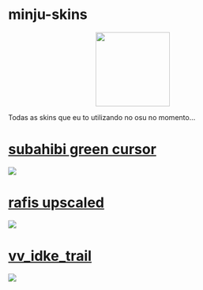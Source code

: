 # minju-skins
<p align="center">
<a href="https://osu.ppy.sh/users/6657679">
  <img src="https://a.ppy.sh/6657679"  
       width="150"
       height="150"></a>
<br>
<p>Todas as skins que eu to utilizando no osu no momento... </p>

# [subahibi green cursor](https://moussedemacaruja.s-ul.eu/87FRyjDx)
[![](https://i.imgur.com/1uRRtfR.png)](https://moussedemacaruja.s-ul.eu/87FRyjDx)

# [rafis upscaled](https://github.com/petalascaem/minju-skins/blob/main/minju/Rafis%202018-03-26%20HDDT%20AI%20Upscale_lite.osk)
[![](https://i.imgur.com/RXfTJTp.png)](https://github.com/petalascaem/minju-skins/blob/main/minju/Rafis%202018-03-26%20HDDT%20AI%20Upscale_lite.osk)

# [vv_idke_trail](https://github.com/petalascaem/minju-skins/blob/main/minju/vv_idke_trail.osk)
[![](https://i.imgur.com/GDQD4Iy.png)](https://github.com/petalascaem/minju-skins/blob/main/minju/vv_idke_trail.osk)
